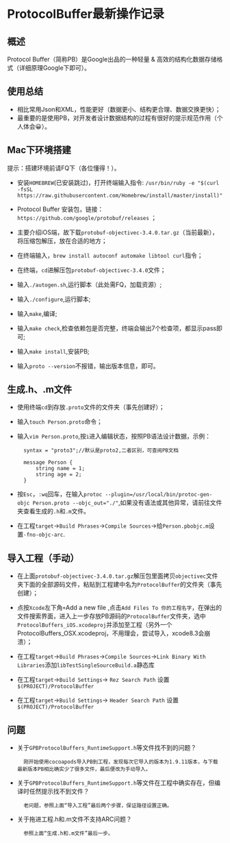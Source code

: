 # ProtocolBuffer最新操作记录

## 概述

Protocol Buffer（简称PB）是Google出品的一种轻量 & 高效的结构化数据存储格式（详细原理Google下即可）。

## 使用总结

* 相比常用Json和XML，性能更好（数据更小、结构更合理、数据交换更快）；
* 最重要的是使用PB，对开发者设计数据结构的过程有很好的提示规范作用（个人体会😀）。

## Mac下环境搭建

提示：搭建环境前请FQ下（各位懂得！）。

* 安装`HOMEBREW`(已安装跳过)，打开终端输入指令:
`/usr/bin/ruby -e "$(curl -fsSL https://raw.githubusercontent.com/Homebrew/install/master/install)"`

* Protocol Buffer 安装包，链接：`https://github.com/google/protobuf/releases` ；

* 主要介绍iOS端，故下载`protobuf-objectivec-3.4.0.tar.gz`（当前最新），将压缩包解压，放在合适的地方；

* 在终端输入，`brew install autoconf automake libtool curl`指令；

* 在终端，`cd`进解压包`protobuf-objectivec-3.4.0`文件；

* 输入`./autogen.sh`,运行脚本（此处需FQ，加载资源）;

* 输入`./configure`,运行脚本;

* 输入`make`,编译;

* 输入`make check`,检查依赖包是否完整，终端会输出7个检查项，都显示pass即可;

* 输入`make install`,安装PB;

* 输入`proto --version`不报错，输出版本信息，即可。

## 生成.h、.m文件

* 使用终端`cd`到存放`.proto`文件的文件夹（事先创建好）；

* 输入`touch Person.proto`命令；

* 输入`vim Person.proto`,按`i`进入编辑状态，按照PB语法设计数据，示例：

		syntax = "proto3";//默认是proto2,二者区别，可查阅PB文档
		
		message Person {
		    string name = 1;
		    string age = 2;
		}

* 按`Esc`，`:wq`回车，在输入`protoc --plugin=/usr/local/bin/protoc-gen-objc Person.proto --objc_out="./"`,如果没有语法或其他异常，请前往文件夹查看生成的`.h`和`.m`文件。

* 在工程`target`->`Build Phrases`->`Compile Sources`->给`Person.pbobjc.m`设置`-fno-objc-arc`.

## 导入工程（手动）

* 在上面`protobuf-objectivec-3.4.0.tar.gz`解压包里面拷贝`objectivec`文件夹下面的全部源码文件，粘贴到工程建中名为`ProtocolBuffer`的文件夹（事先创建）；

*  点按`Xcode`左下角`+`Add a new file ,点击`Add Files To 你的工程名字`，在弹出的文件搜索界面，进入上一步存放PB源码的`ProtocolBuffer`文件夹，选中`ProtocolBuffers_iOS.xcodeproj`并添加至工程（另外一个ProtocolBuffers_OSX.xcodeproj，不用理会，尝试导入，xcode8.3会崩溃）；

* 在工程`target`->`Build Phrases`->`Compile Sources`->`Link Binary With Libraries`添加`libTestSingleSourceBuild.a`静态库

* 在工程`target`->`Build Settings`-> `Rez Search Path` 设置`$(PROJECT)/ProtocolBuffer`

* 在工程`target`->`Build Settings`-> `Header Search Path` 设置`$(PROJECT)/ProtocolBuffer`

## 问题

* 关于`GPBProtocolBuffers_RuntimeSupport.h`等文件找不到的问题？

		刚开始使用cocoapods导入PB到工程，发现每次它导入的版本为1.9.11版本，与下载最新版本PB相比确实少了很多文件，最后便改为手动导入。

* 关于`GPBProtocolBuffers_RuntimeSupport.h`等文件在工程中确实存在，但编译时任然提示找不到文件？

		老问题，参照上面“导入工程”最后两个步骤，保证路径设置正确。

* 关于拖进工程.h和.m文件不支持ARC问题？

		参照上面“生成.h和.m文件”最后一步。